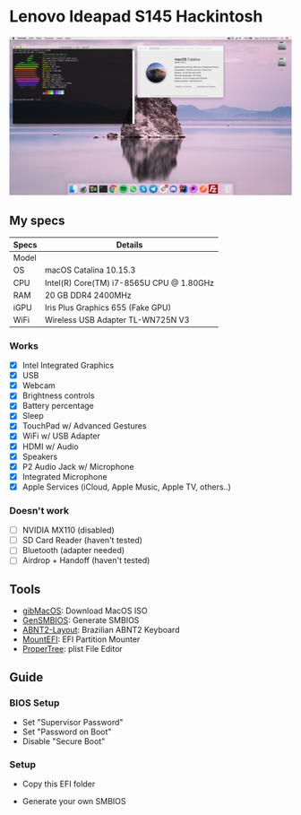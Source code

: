 # Lenovo Ideapad S145 Hackintosh

![Lenovo Ideapad S145 Hackintosh](/image.png)

## My specs

| Specs | Details |
|------------|-------------------------------|
| Model |  |
| OS | macOS Catalina 10.15.3 |
| CPU | Intel(R) Core(TM) i7-8565U CPU @ 1.80GHz |
| RAM | 20 GB DDR4 2400MHz |
| iGPU | Iris Plus Graphics 655 (Fake GPU) |
| WiFi | Wireless USB Adapter TL-WN725N V3 |

### Works

- [x] Intel Integrated Graphics
- [x] USB
- [x] Webcam
- [x] Brightness controls
- [x] Battery percentage
- [x] Sleep
- [x] TouchPad w/ Advanced Gestures
- [x] WiFi w/ USB Adapter
- [x] HDMI w/ Audio
- [x] Speakers
- [x] P2 Audio Jack w/ Microphone
- [x] Integrated Microphone
- [x] Apple Services (iCloud, Apple Music, Apple TV, others..)

### Doesn't work

- [ ] NVIDIA MX110 (disabled)
- [ ] SD Card Reader (haven't tested)
- [ ] Bluetooth (adapter needed)
- [ ] Airdrop + Handoff (haven't tested)

## Tools

- [gibMacOS](https://github.com/corpnewt/gibMacOS): Download MacOS ISO
- [GenSMBIOS](https://github.com/corpnewt/GenSMBIOS): Generate SMBIOS
- [ABNT2-Layout](https://github.com/lailsonbm/ABNT2-Layout): Brazilian ABNT2 Keyboard
- [MountEFI](https://github.com/corpnewt/MountEFI): EFI Partition Mounter
- [ProperTree](https://github.com/corpnewt/ProperTree): plist File Editor

## Guide

### BIOS Setup

- Set "Supervisor Password"
- Set "Password on Boot"
- Disable "Secure Boot"

### Setup

- Copy this EFI folder

- Generate your own SMBIOS
